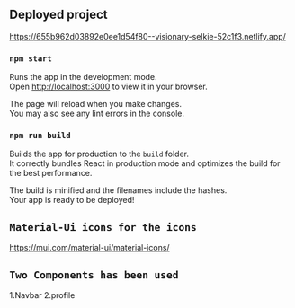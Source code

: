 ## Deployed project
https://655b962d03892e0ee1d54f80--visionary-selkie-52c1f3.netlify.app/




### `npm start`

Runs the app in the development mode.\
Open [http://localhost:3000](http://localhost:3000) to view it in your browser.

The page will reload when you make changes.\
You may also see any lint errors in the console.


### `npm run build`

Builds the app for production to the `build` folder.\
It correctly bundles React in production mode and optimizes the build for the best performance.

The build is minified and the filenames include the hashes.\
Your app is ready to be deployed!


## `Material-Ui icons for the icons`
https://mui.com/material-ui/material-icons/

## `Two Components has been used`
1.Navbar
2.profile



